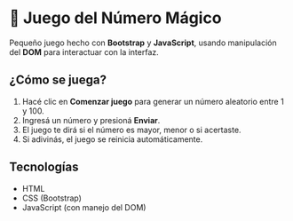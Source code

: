 # 🎯 Juego del Número Mágico

Pequeño juego hecho con **Bootstrap** y **JavaScript**, usando manipulación del **DOM** para interactuar con la interfaz.

## ¿Cómo se juega?

1. Hacé clic en **Comenzar juego** para generar un número aleatorio entre 1 y 100.
2. Ingresá un número y presioná **Enviar**.
3. El juego te dirá si el número es mayor, menor o si acertaste.
4. Si adivinás, el juego se reinicia automáticamente.

## Tecnologías

- HTML
- CSS (Bootstrap)
- JavaScript (con manejo del DOM)
